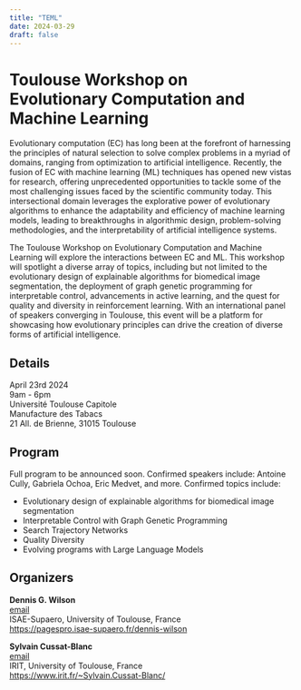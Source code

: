 ```yaml
---
title: "TEML"
date: 2024-03-29
draft: false
---
```


<style>
#wrapper { background-color: #FFF; }
</style>

# Toulouse Workshop on<br/> Evolutionary Computation and Machine Learning

Evolutionary computation (EC) has long been at the forefront of harnessing the principles of natural selection to solve complex problems in a myriad of domains, ranging from optimization to artificial intelligence. Recently, the fusion of EC with machine learning (ML) techniques has opened new vistas for research, offering unprecedented opportunities to tackle some of the most challenging issues faced by the scientific community today. This intersectional domain leverages the explorative power of evolutionary algorithms to enhance the adaptability and efficiency of machine learning models, leading to breakthroughs in algorithmic design, problem-solving methodologies, and the interpretability of artificial intelligence systems.

The Toulouse Workshop on Evolutionary Computation and Machine Learning will explore the interactions between EC and ML. This workshop will spotlight a diverse array of topics, including but not limited to the evolutionary design of explainable algorithms for biomedical image segmentation, the deployment of graph genetic programming for interpretable control, advancements in active learning, and the quest for quality and diversity in reinforcement learning. With an international panel of speakers converging in Toulouse, this event will be a platform for showcasing how evolutionary principles can drive the creation of diverse forms of artificial intelligence.

## Details

April 23rd 2024<br/>
9am - 6pm<br/>
Université Toulouse Capitole<br/>
Manufacture des Tabacs<br/>
21 All. de Brienne, 31015 Toulouse

## Program

Full program to be announced soon. Confirmed speakers include: Antoine Cully, Gabriela Ochoa, Eric Medvet, and more. Confirmed topics include:

+ Evolutionary design of explainable algorithms for biomedical image segmentation
+ Interpretable Control with Graph Genetic Programming
+ Search Trajectory Networks
+ Quality Diversity
+ Evolving programs with Large Language Models

## Organizers

**Dennis G. Wilson**<br/>
[email](mailto:dennis.wilson@isae.fr)<br/>
ISAE-Supaero, University of Toulouse, France<br/>
https://pagespro.isae-supaero.fr/dennis-wilson<br/>

**Sylvain Cussat-Blanc**<br/>
[email](mailto:cussat@irit.fr)<br/>
IRIT, University of Toulouse, France<br/>
https://www.irit.fr/~Sylvain.Cussat-Blanc/<br/>
